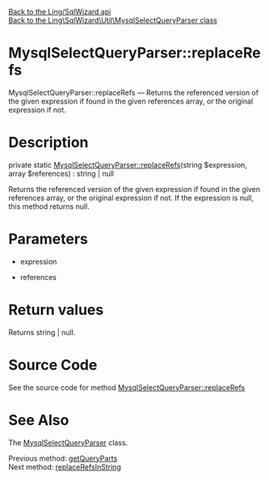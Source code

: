 [Back to the Ling/SqlWizard api](https://github.com/lingtalfi/SqlWizard/blob/master/doc/api/Ling/SqlWizard.md)<br>
[Back to the Ling\SqlWizard\Util\MysqlSelectQueryParser class](https://github.com/lingtalfi/SqlWizard/blob/master/doc/api/Ling/SqlWizard/Util/MysqlSelectQueryParser.md)


MysqlSelectQueryParser::replaceRefs
================



MysqlSelectQueryParser::replaceRefs — Returns the referenced version of the given expression if found in the given references array, or the original expression if not.




Description
================


private static [MysqlSelectQueryParser::replaceRefs](https://github.com/lingtalfi/SqlWizard/blob/master/doc/api/Ling/SqlWizard/Util/MysqlSelectQueryParser/replaceRefs.md)(string $expression, array $references) : string | null




Returns the referenced version of the given expression if found in the given references array, or the original expression if not.
If the expression is null, this method returns null.




Parameters
================


- expression

    

- references

    


Return values
================

Returns string | null.








Source Code
===========
See the source code for method [MysqlSelectQueryParser::replaceRefs](https://github.com/lingtalfi/SqlWizard/blob/master/Util/MysqlSelectQueryParser.php#L323-L329)


See Also
================

The [MysqlSelectQueryParser](https://github.com/lingtalfi/SqlWizard/blob/master/doc/api/Ling/SqlWizard/Util/MysqlSelectQueryParser.md) class.

Previous method: [getQueryParts](https://github.com/lingtalfi/SqlWizard/blob/master/doc/api/Ling/SqlWizard/Util/MysqlSelectQueryParser/getQueryParts.md)<br>Next method: [replaceRefsInString](https://github.com/lingtalfi/SqlWizard/blob/master/doc/api/Ling/SqlWizard/Util/MysqlSelectQueryParser/replaceRefsInString.md)<br>

